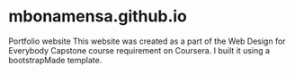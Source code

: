 # mbonamensa.github.io
Portfolio website
This website was created as a part of the Web Design for Everybody Capstone course requirement on Coursera. I built it using a bootstrapMade template.
